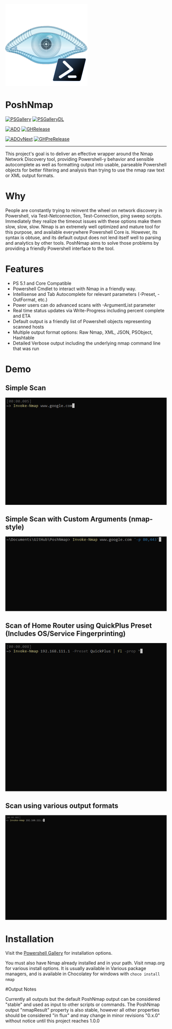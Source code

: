 ![](images/poshnmap.png)

# PoshNmap

[![PSGallery][]][PSGalleryLink] [![PSGalleryDL][]][PSGalleryDLLink]

[![ADO][]][ADOLink] [![GHRelease][]][GHReleaseLink]

[![ADOvNext][]][ADOvNextLink] [![GHPreRelease][]][GHPreReleaseLink]

---

This project's goal is to deliver an effective wrapper around the Nmap Network Discovery tool, providing Powershell-y behavior and sensible autocomplete as well as formatting output into usable, parseable Powershell objects for better filtering and analysis than trying to use the nmap raw text or XML output formats.

# Why

People are constantly trying to reinvent the wheel on network discovery in Powershell, via Test-Netconnection, Test-Connection, ping sweep scripts. Immediately they realize the timeout issues with these options make them slow, slow, slow. Nmap is an extremely well optimized and mature tool for this purpose, and available everywhere Powershell Core is. However, its syntax is obtuse, and its default output does not lend itself well to parsing and analytics by other tools. PoshNmap aims to solve those problems by providing a friendly Powershell interface to the tool.

# Features
* PS 5.1 and Core Compatible
* Powershell Cmdlet to interact with Nmap in a friendly way.
* Intellisense and Tab Autocomplete for relevant parameters (-Preset, -OutFormat, etc.)
* Power users can do advanced scans with -ArgumentList parameter
* Real time status updates via Write-Progress including percent complete and ETA
* Default output is a friendly list of Powershell objects representing scanned hosts
* Multiple output format options: Raw Nmap, XML, JSON, PSObject, Hashtable
* Detailed Verbose output including the underlying nmap command line that was run

# Demo

## Simple Scan

![](images/BasicInvokeNmapGoogle.gif)

## Simple Scan with Custom Arguments (nmap-style)

![](images/NmapCustomArguments.gif)

## Scan of Home Router using QuickPlus Preset (Includes OS/Service Fingerprinting)

![](images/InvokeNmapQuickPlus.gif)

## Scan using various output formats

![](images/OutputFormats.gif)

# Installation

Visit the [Powershell Gallery](https://www.powershellgallery.com/packages/PoshNmap) for installation options.

You must also have Nmap already installed and in your path. Visit nmap.org for various install options. It is usually available in Various package managers, and is available in Chocolatey for windows with `choco install nmap`

#Output Notes

Currently all outputs but the default PoshNmap output can be considered "stable" and used as input to other scripts or commands. The PoshNmap output "nmapResult" property is also stable, however all other properties should be considered "in flux" and may change in minor revisions "0.x.0" without notice until this project reaches 1.0.0

[PSGallery]: https://img.shields.io/powershellgallery/v/PoshNmap.svg?logo=windows&label=Powershell+Gallery+Latest
[PSGalleryLink]: https://www.powershellgallery.com/packages/PoshNmap

[PSGalleryDL]: https://img.shields.io/powershellgallery/dt/PoshNmap.svg?logo=windows&label=downloads
[PSGalleryDLLink]: https://www.powershellgallery.com/packages/PoshNmap

[GHRelease]:https://img.shields.io/github/downloads/justingrote/PoshNmap/latest/total.svg?logo=github&label=download
[GHReleaseLink]: https://github.com/JustinGrote/PoshNmap/releases/latest

[GHPreRelease]: https://img.shields.io/github/downloads-pre/justingrote/PoshNmap/total.svg?logo=github&label=download
[GHPreReleaseLink]: https://github.com/JustinGrote/PoshNmap/releases

[ADO]: https://dev.azure.com/justingrote/Github/_apis/build/status/JustinGrote.PoshNmap?branchName=master&label=Current
[ADOLink]: https://dev.azure.com/justingrote/Github/_build?definitionId=4

[ADOVNext]: https://dev.azure.com/justingrote/Github/_apis/build/status/JustinGrote.PoshNmap?branchName=release/vNext&label=vNext
[ADOVNextLink]: https://dev.azure.com/justingrote/Github/_build?definitionId=4
